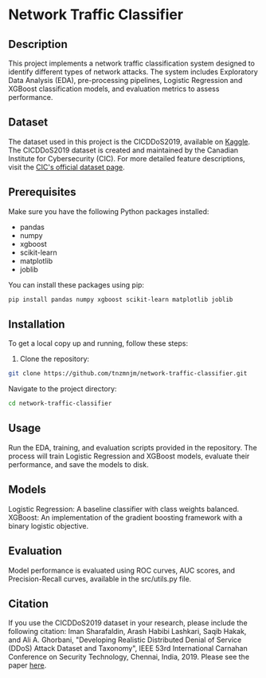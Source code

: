 # Network Traffic Classifier

## Description
This project implements a network traffic classification system designed to identify different types of network attacks. The system includes Exploratory Data Analysis (EDA), pre-processing pipelines, Logistic Regression and XGBoost classification models, and evaluation metrics to assess performance.

## Dataset
The dataset used in this project is the CICDDoS2019, available on [Kaggle](https://www.kaggle.com/datasets/dhoogla/cicddos2019). The CICDDoS2019 dataset is created and maintained by the Canadian Institute for Cybersecurity (CIC). For more detailed feature descriptions, visit the [CIC's official dataset page](https://www.unb.ca/cic/datasets/ddos-2019.html).

## Prerequisites
Make sure you have the following Python packages installed:
- pandas
- numpy
- xgboost
- scikit-learn
- matplotlib
- joblib

You can install these packages using pip:
```sh
pip install pandas numpy xgboost scikit-learn matplotlib joblib
```

## Installation
To get a local copy up and running, follow these steps:

1. Clone the repository:
```sh
git clone https://github.com/tnzmnjm/network-traffic-classifier.git
```
Navigate to the project directory:
```sh
cd network-traffic-classifier
```

## Usage
Run the EDA, training, and evaluation scripts provided in the repository. The process will train Logistic Regression and XGBoost models, evaluate their performance, and save the models to disk.

## Models
Logistic Regression: A baseline classifier with class weights balanced.
XGBoost: An implementation of the gradient boosting framework with a binary logistic objective.

## Evaluation
Model performance is evaluated using ROC curves, AUC scores, and Precision-Recall curves, available in the src/utils.py file.

## Citation
If you use the CICDDoS2019 dataset in your research, please include the following citation:
Iman Sharafaldin, Arash Habibi Lashkari, Saqib Hakak, and Ali A. Ghorbani, "Developing Realistic Distributed Denial of Service (DDoS) Attack Dataset and Taxonomy", IEEE 53rd International Carnahan Conference on Security Technology, Chennai, India, 2019.
Please see the paper [here](https://ieeexplore.ieee.org/abstract/document/8888419).

